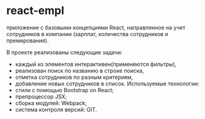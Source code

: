 # react-empl
приложение с базовыми концепциями React, направленное на учет сотрудников в компании (зарплат, количества сотрудников и премирования).

В проекте реализованы следующие задачи:
- каждый из элементов интерактивен(применяются фильтры),
- реализован поиск по названию в строке поиска,
- отметка сотрудников по разным критериям,
- добавление новых сотрудников в список.
Используемые технологии:
- стили с помощью Bootstrap on React;
- препроцессор JSX;
- сборка модулей: Webpack;
- система контроля версий: GIT.
